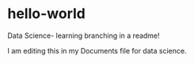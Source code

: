 # hello-world
Data Science- learning branching in a readme!

I am editing this in my Documents file for data science. 
